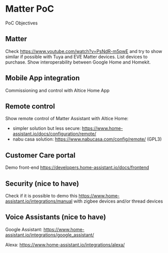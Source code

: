 # Matter PoC

PoC Objectives

## Matter

Check https://www.youtube.com/watch?v=PsNdR-m5pwE and try to show similar if possible with Tuya and EVE Matter devices. List devices to purchase. Show interoperability between Google Home and Homekit.

## Mobile App integration

Commissioning and control with Altice Home App

## Remote control

Show remote control of Matter Assistant with Altice Home:

- simpler solution but less secure: https://www.home-assistant.io/docs/configuration/remote/
- nabu casa solution: https://www.nabucasa.com/config/remote/ (GPL3)

## Customer Care portal

Demo front-end https://developers.home-assistant.io/docs/frontend

## Security (nice to have)

Check if it is possible to demo this https://www.home-assistant.io/integrations/manual with zigbee devices and/or thread devices

## Voice Assistants (nice to have)

Google Assistant: https://www.home-assistant.io/integrations/google_assistant/

Alexa: https://www.home-assistant.io/integrations/alexa/
